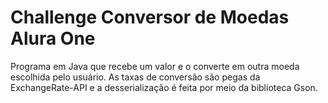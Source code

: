 # Challenge Conversor de Moedas Alura One

Programa em Java que recebe um valor e o converte em outra moeda escolhida pelo usuário. 
As taxas de conversão são pegas da ExchangeRate-API e a desserialização é feita por meio da biblioteca Gson.
